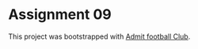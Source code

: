 # Assignment 09

This project was bootstrapped with [Admit football Club](https://assignment-09-imran.netlify.app/).


